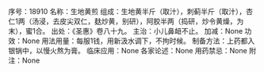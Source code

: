 序号：18910
名称：生地黄煎
组成：生地黄半斤（取汁），刺蓟半斤（取汁），杏仁1两（汤浸，去皮尖双仁，麸炒黄，别研），阿胶半两（捣研，炒令黄燥，为末），蜜1合。
出处：《圣惠》卷八十九。
主治：小儿鼻衄不止。
加减：None
功效：None
用法用量：每服1钱，用新汲水调下，不拘时候。
制备方法：上药都入银锅中，以慢火熬为膏。
临床应用：None
各家论述：None
用药禁忌：None
附注：None
